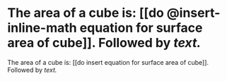 The area of a cube is: [[do @insert-inline-math equation for surface area of cube]]. 
Followed by *text.*
===
The area of a cube is: [[do insert equation for surface area of cube]]. 
Followed by *text.*
